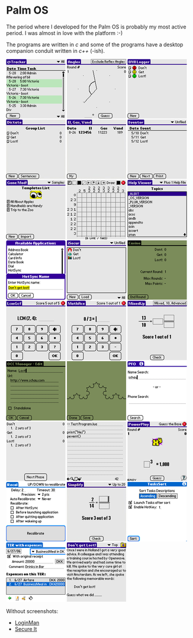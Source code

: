 # Palm OS

The period where I developed for the Palm OS is probably my most active period. I was almost in love with the platform :-)

The programs are written in _c_ and some of the programs have a desktop companion conduit written in _c++_ (-ish).

[![@Tracker](img/p-attracker.png)](attracker/)
[![Angles](img/p-angles.png)](angles/)
[![BMILog](img/p-bmilog.png)](bmilog/)
[![Dictate](img/p-dictate.png)](dictate/)
[![El, gas og vand](img/p-elgasvand.png)](elgasvand/)
[![Eventor](img/p-eventor.png)](eventor/)
[![Gone Mad!](img/p-gonemad.png)](gonemad/)
[![Griddler](img/p-griddler.png)](griddler/)
[![Help Viewer](img/p-helpviewer.png)](helpviewer/)
[![HSN Switch](img/p-hsnswitch.png)](hsnswitch/)
[![iSecur](img/p-isecur.png)](isecur/)
[![Kasino](img/p-kasino.png)](kasino/)
[![LCM GCF](img/p-lcmgcf.png)](lcmgcf/)
[![MathAce](img/p-mathace.png)](mathace/)
[![Mixed Up](img/p-mixedup.png)](mixedup/)
[![One Click Clippings](img/p-occ.png)](occ/)
[![Palm 0L Systems](img/p-p0ls.png)](p0ls/)
[![PeopleFinder Offline for Palm OS](img/p-pfo.png)](PeopleFinderOfflineforPalmOS/)
[![Phase 10 Score Card](img/p-pxsc.png)](pxsc/)
[![Plua Ed](img/p-pluaed.png)](pluaed/)
[![Power Play](img/p-powerplay.png)](powerplay/)
[![Recal](img/p-recal.png)](recal/)
[![Simplify](img/p-simplify.png)](simplify/)
[![Tasks Sort](img/p-taskssort.png)](taskssort/)
[![Trams for Palm OS](img/p-tramsforpalmos.png)](TramsforPalmOS/)
[![Yet Another Document Reader](img/p-yadr.png)](yadr/)

Without screenshots:

* [LoginMan](loginman/)
* [Secure It](secureit/)
